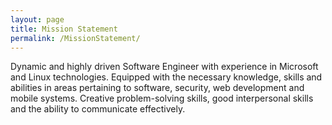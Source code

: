 ```yaml
---
layout: page
title: Mission Statement
permalink: /MissionStatement/
---
```


Dynamic and highly driven Software Engineer with experience in Microsoft and Linux technologies. Equipped with the necessary knowledge, skills and abilities in areas pertaining to software, security, web development and mobile systems. Creative problem-solving skills, good interpersonal skills and the ability to communicate effectively.

[jekyll-organization]: https://github.com/jekyll
